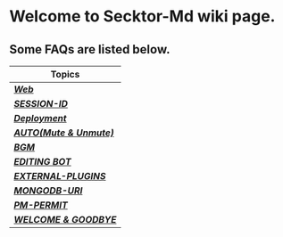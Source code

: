 # Welcome to Secktor-Md wiki page.
## Some FAQs are listed below.
| Topics |
| --- |
|***[Web](https://citel-x.herokuapp.com)***| 
|***[SESSION-ID](https://citel-x.herokuapp.com/id)***| 
|***[Deployment](https://github.com/SamPandey001/Secktor-Md/wiki/Deployment)***| 
|***[AUTO(Mute & Unmute)](https://github.com/SamPandey001/Secktor-Md/wiki/Auto(Mute-&-Unmute))***| 
|***[BGM](https://github.com/SamPandey001/Secktor-Md/wiki/BGM)***| 
|***[EDITING BOT](https://github.com/SamPandey001/Secktor-Md/wiki/Editing-Modifying)***| 
|***[EXTERNAL-PLUGINS](https://github.com/SamPandey001/Secktor-Md/wiki/External-Plugins.)***| 
|***[MONGODB-URI](https://github.com/SamPandey001/Secktor-Md/wiki/Mongodb-URI)***| 
|***[PM-PERMIT](https://github.com/SamPandey001/Secktor-Md/wiki/Pm-Permit)***| 
|***[WELCOME & GOODBYE](https://github.com/SamPandey001/Secktor-Md/wiki/Themes)***| 